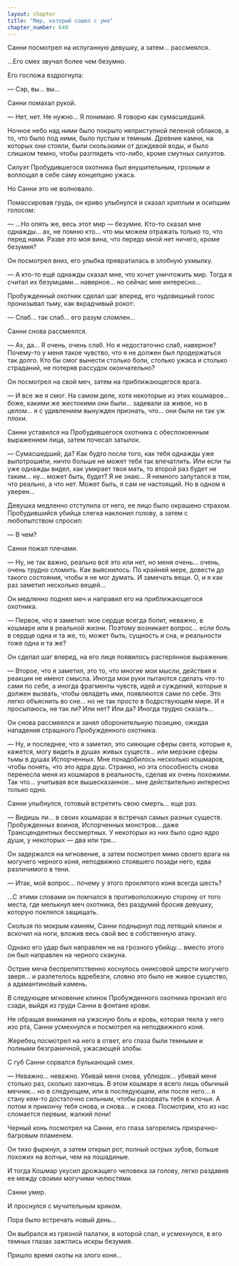 ```yaml
---
layout: chapter
title: "Мир, который сошел с ума"
chapter_number: 640
---
```


Санни посмотрел на испуганную девушку, а затем... рассмеялся.

...Его смех звучал более чем безумно.

Его госпожа вздрогнула:

— Сэр, вы... вы...

Санни помахал рукой.

— Нет, нет. Не нужно... Я понимаю. Я говорю как сумасшедший.

Ночное небо над ними было покрыто неприступной пеленой облаков, а то, что было под ними, было пустым и темным. Древние камни, на которых они стояли, были скользкими от дождевой воды, и было слишком темно, чтобы разглядеть что-либо, кроме смутных силуэтов.

Силуэт Пробудившегося охотника был внушительным, грозным и воплощал в себе саму концепцию ужаса.

Но Санни это не волновало.

Помассировав грудь, он криво улыбнулся и сказал хриплым и осипшим голосом:

— ...Но опять же, весь этот мир — безумие. Кто-то сказал мне однажды... ах, не помню кто... что мы можем отражать только то, что перед нами. Разве это моя вина, что передо мной нет ничего, кроме безумия?

Он посмотрел вниз, его улыбка превратилась в злобную ухмылку.

— А кто-то ещё однажды сказал мне, что хочет уничтожить мир. Тогда я считал их безумцами... наверное... но сейчас мне интересно...

Пробужденный охотник сделал шаг вперед, его чудовищный голос пронизывал тьму, как вкрадчивый рокот:

— Слаб... так слаб... его разум сломлен...

Санни снова рассмеялся.

— Ах, да... Я очень, очень слаб. Но я недостаточно слаб, наверное? Почему-то у меня такое чувство, что я не должен был продержаться так долго. Кто бы смог вынести столько боли, столько ужаса и столько страданий, не потеряв рассудок окончательно?

Он посмотрел на свой меч, затем на приближающегося врага.

— И все же я смог. На самом деле, хотя некоторые из этих кошмаров... боже, какими же жестокими они были... задевали за живое, но в целом... я с удивлением вынужден признать, что... они были не так уж плохи.

Санни уставился на Пробудившегося охотника с обеспокоенным выражением лица, затем почесал затылок.

— Сумасшедший, да? Как будто после того, как тебя однажды уже выпотрошили, ничто больше не может тебя так впечатлить. Или если ты уже однажды видел, как умирает твоя мать, то второй раз будет не таким... ну... может быть, будет? Я не знаю... Я немного запутался в том, что реально, а что нет. Может быть, я сам не настоящий. Но в одном я уверен...

Девушка медленно отступила от него, ее лицо было окрашено страхом. Пробудившийся убийца слегка наклонил голову, а затем с любопытством спросил:

— В чем?

Санни пожал плечами.

— Ну, не так важно, реально всё это или нет, но меня очень... очень, очень трудно сломить. Как выяснилось. По крайней мере, довести до такого состояния, чтобы я не мог думать. И замечать вещи. О, и я как раз заметил несколько вещей...

Он медленно поднял меч и направил его на приближающегося охотника.

— Первое, что я заметил: мое сердце всегда болит, неважно, в кошмаре или в реальной жизни. Поэтому возникает вопрос... если боль в сердце одна и та же, то, может быть, сущность и сна, и реальности тоже одна и та же?

Он сделал шаг вперед, на его лице появилось растерянное выражение.

— Второе, что я заметил, это то, что многие мои мысли, действия и реакции не имеют смысла. Иногда мои руки пытаются сделать что-то сами по себе, а иногда фрагменты чувств, идей и суждений, которые я должен вызвать, чтобы овладеть ими, появляются сами по себе. Это легко объяснить во сне... но не так просто в бодрствующем мире. И я просыпаюсь, не так ли? Или нет? Или да? Иногда трудно сказать...

Он снова рассмеялся и занял оборонительную позицию, ожидая нападения страшного Пробужденного охотника.

— Ну, и последнее, что я заметил, это сияющие сферы света, которые я, кажется, могу видеть в душах живых существ... или мерзкие сферы тьмы в душах Испорченных. Мне понадобилось несколько кошмаров, чтобы понять, что это ядра душ. Странно, но эта способность снова перенесла меня из кошмаров в реальность, сделав их очень похожими. Так что... учитывая все вышесказанное... мне действительно интересно только одно.

Санни улыбнулся, готовый встретить свою смерть... еще раз.

— Видишь ли... в своих кошмарах я встречал самых разных существ. Пробужденных воинов, Испорченных монстров... даже Трансцендентных бессмертных. У некоторых из них было одно ядро души, у некоторых — два или три...

Он задержался на мгновение, а затем посмотрел мимо своего врага на могучего черного коня, неподвижно стоявшего позади него, едва различимого в тени.

— Итак, мой вопрос... почему у этого проклятого коня всегда шесть?

...С этими словами он помчался в противоположную сторону от того места, где мелькнул меч охотника, без раздумий бросив девушку, которую поклялся защищать.

Скользя по мокрым камням, Санни поднырнул под летящий клинок и вскочил на ноги, вложив весь свой вес в собственную атаку.

Однако его удар был направлен не на грозного убийцу... вместо этого он был направлен на черного скакуна.

Острие меча беспрепятственно коснулось ониксовой шерсти могучего зверя... и разлетелось вдребезги, словно это было не живое существо, а адамантиновый камень.

В следующее мгновение клинок Пробужденного охотника пронзил его сзади, выйдя из груди Санни в фонтане крови.

Не обращая внимания на ужасную боль и кровь, которая текла у него изо рта, Санни усмехнулся и посмотрел на неподвижного коня.

Жеребец посмотрел на него в ответ, его глаза были темными и полными безграничной, ужасающей злобы.

С губ Санни сорвался булькающий смех.

— Неважно... неважно. Убивай меня снова, ублюдок... убивай меня столько раз, сколько захочешь. В этом кошмаре я всего лишь обычный мечник... но в следующем, или в последующем, или после него... я стану кем-то достаточно сильным, чтобы разорвать тебя в клочья. А потом я прикончу тебя снова, и снова... и снова. Посмотрим, кто из нас сломается первым, жалкий пони!

Черный конь посмотрел на Санни, его глаза загорелись призрачно-багровым пламенем.

Он тихо фыркнул, а затем открыл рот, полный острых зубов, больше похожих на волчьи, чем на лошадиные.

И тогда Кошмар укусил дрожащего человека за голову, легко раздавив ее между своими могучими челюстями.

Санни умер.

И проснулся с мучительным криком.

Пора было встречать новый день...

Он выбрался из грязной палатки, в которой спал, и усмехнулся, в его темных глазах зажглись искры безумия.

Пришло время охоты на злого коня...